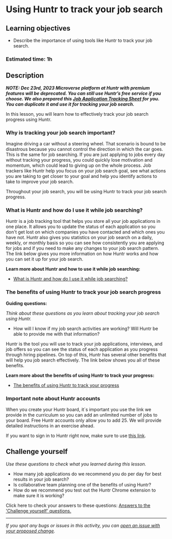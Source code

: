 # Using Huntr to track your job search

## Learning objectives

- Describe the importance of using tools like Huntr to track your job search.

### Estimated time: 1h

## Description

***NOTE: Dec 23rd, 2023 Microverse platform at Huntr with  premium features will be deprecated. You can still use Huntr’s free service if you choose. We also prepared this [Job Application Tracking Sheet](https://docs.google.com/spreadsheets/d/1dc-U5o5XeJh7IndAUbw_yyyxbi6Vm7ddzveB5jDoC7w/edit#gid=815296917) for you. You can duplicate it and use it for tracking your job search.*** 

In this lesson, you will learn how to effectively track your job search progress using Huntr.

### Why is tracking your job search important?

Imagine driving a car without a steering wheel. That scenario is bound to be disastrous because you cannot control the direction in which the car goes. This is the same for job searching. If you are just applying to jobs every day without tracking your progress, you could quickly lose motivation and momentum, which could lead to giving up on the whole process. Job trackers like Huntr help you focus on your job search goal, see what actions you are taking to get closer to your goal and help you identify actions to take to improve your job search.

Throughout your job search, you will be using Huntr to track your job search progress.

### What is Huntr and how do I use it while job searching?

Huntr is a job tracking tool that helps you store all your job applications in one place. It allows you to update the status of each application so you don't get lost on which companies you have contacted and which ones you have not. Huntr also gives you statistics on your job search on a daily, weekly, or monthly basis so you can see how consistently you are applying for jobs and if you need to make any changes to your job search pattern. The link below gives you more information on how Huntr works and how you can set it up for your job search.

**Learn more about Huntr and how to use it while job searching:**

- [What is Huntr and how do I use it while job searching?](https://microverse.zendesk.com/hc/en-us/articles/360052297434-What-is-Huntr-and-how-do-I-use-it-while-job-searching-)

### The benefits of using Huntr to track your job search progress

**Guiding questions:**

*Think about these questions as you learn about tracking your job search using Huntr.*

- How will I know if my job search activities are working? Will Huntr be able to provide me with that information?

Huntr is the tool you will use to track your job applications, interviews, and job offers so you can see the status of each application as you progress through hiring pipelines. On top of this, Huntr has several other benefits that will help you job search effectively. The link below shows you all of these benefits.

 **Learn more about the benefits of using Huntr to track your progress:**

- [The benefits of using Huntr to track your progress](https://github.com/microverseinc/curriculum-professional-skills/blob/main/job-search/the-benefits-of-using-huntr-to-track-your-progress.md)

### Important note about Huntr accounts 

When you create your Huntr board, it´s important you use the link we provide in the curriculum so you can add an unlimited number of jobs to your board. Free Huntr accounts only allow you to add 25. We will provide detailed instructions in an exercise ahead.

 If you want to sign in to Huntr right now, make sure to use [this link](https://huntr.co/microverse/signup).

## Challenge yourself

*Use these questions to check what you learned during this lesson.* 

- How many job applications do we recommend you do per day for best results in your job search?
- Is collaborative team planning one of the benefits of using Huntr?
- How do we recommend you test out the Huntr Chrome extension to make sure it is working?

Click here to check your answers to these questions: [Answers to the 'Challenge yourself' questions.](https://github.com/microverseinc/curriculum-professional-skills/blob/main/job-search/answers-to-the-challenge-yourself-questions-using-huntr.md)


------

_If you spot any bugs or issues in this activity, you can [open an issue with your proposed change](https://github.com/microverseinc/curriculum-transversal-skills/blob/main/git-github/articles/open_issue.md)._

